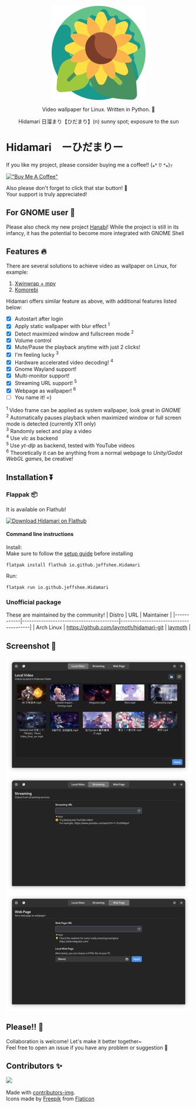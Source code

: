 <p align="center"><img src="https://raw.githubusercontent.com/jeffshee/hidamari/resource/hidamari.svg" width="256"></p>

<p align="center">Video wallpaper for Linux. Written in Python. 🐍</p>  
<p align="center">Hidamari 日溜まり【ひだまり】(n) sunny spot; exposure to the sun</p>

# Hidamari　ーひだまりー
If you like my project, please consider buying me a coffee!! (⁎˃ ꇴ ˂⁎)ｯ

[!["Buy Me A Coffee"](https://www.buymeacoffee.com/assets/img/custom_images/orange_img.png)](https://www.buymeacoffee.com/jeffshee)

Also please don't forget to click that star button! 🌟  
Your support is truly appreciated!

## For GNOME user 🐾
Please also check my new project [Hanabi](https://github.com/jeffshee/gnome-ext-hanabi)! While the project is still in its infancy, it has the potential to become more integrated with GNOME Shell

## Features 🔥

There are several solutions to achieve video as wallpaper on Linux, for example:

1. [Xwinwrap + mpv](https://www.linuxuprising.com/2019/05/livestream-wallpaper-for-your-gnome.html)
2. [Komorebi](https://github.com/cheesecakeufo/komorebi)

Hidamari offers similar feature as above, with additional features listed below:

- [x] Autostart after login
- [x] Apply static wallpaper with blur effect <sup>1</sup>
- [x] Detect maximized window and fullscreen mode <sup>2</sup>
- [x] Volume control
- [x] Mute/Pause the playback anytime with just 2 clicks!
- [x] I'm feeling lucky <sup>3</sup>
- [x] Hardware accelerated video decoding! <sup>4</sup>
- [x] Gnome Wayland support!
- [x] Multi-monitor support!
- [x] Streaming URL support! <sup>5</sup>
- [x] Webpage as wallpaper! <sup>6</sup>
- [ ] You name it! =)

<sup>1</sup> Video frame can be applied as system wallpaper, look great in <i>GNOME</i>  
<sup>2</sup> Automatically pauses playback when maximized window or full screen mode is detected (currently X11 only)  
<sup>3</sup> Randomly select and play a video  
<sup>4</sup> Use <i>vlc</i> as backend  
<sup>5</sup> Use <i>yt-dlp</i> as backend, tested with YouTube videos  
<sup>6</sup> Theoretically it can be anything from a normal webpage to <i>Unity/Godot WebGL games</i>, be creative!

## Installation ⏬
### Flappak 📦
It is available on Flathub!

<a href='https://flathub.org/apps/details/io.github.jeffshee.Hidamari'><img width='240' alt='Download Hidamari on Flathub' src='https://flathub.org/assets/badges/flathub-badge-en.png'/></a>

#### Command line instructions
Install:  
Make sure to follow the [setup guide](https://flatpak.org/setup/) before installing
```
flatpak install flathub io.github.jeffshee.Hidamari
```
Run:  
```
flatpak run io.github.jeffshee.Hidamari
```

### Unofficial package
These are maintained by the community!
| Distro     | URL                                     | Maintainer                            |
|------------|-----------------------------------------|---------------------------------------|
| Arch Linux | https://github.com/laymoth/hidamari-git | [laymoth](https://github.com/laymoth) |

## Screenshot 📸

![](https://raw.githubusercontent.com/jeffshee/hidamari/resource/screenshot-1.png)
![](https://raw.githubusercontent.com/jeffshee/hidamari/resource/screenshot-2.png)
![](https://raw.githubusercontent.com/jeffshee/hidamari/resource/screenshot-3.png)

<!-- TODO v3.0 demo -->
<!-- ## Demo 📽️

Please click on the image to view <i>(redirect to YouTube)</i>

[![](https://i3.ytimg.com/vi/GV_kL7g94nY/maxresdefault.jpg)](https://www.youtube.com/watch?v=GV_kL7g94nY) -->

## Please!! 🙏

Collaboration is welcome! Let's make it better together~  
Feel free to open an issue if you have any problem or suggestion 🤗  

## Contributors ✨

<a href="https://github.com/jeffshee/hidamari/graphs/contributors">
  <img src="https://contrib.rocks/image?repo=jeffshee/hidamari" />
</a>

Made with [contributors-img](https://contrib.rocks).  
Icons made by [Freepik](http://www.freepik.com/) from [Flaticon](https://www.flaticon.com)

